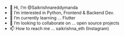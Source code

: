 - 👋 Hi, I’m @Saikrishnareddymanda
- 👀 I’m interested in Python, Frontend & Backend Dev.
- 🌱 I’m currently learning ... Flutter
- 💞️ I’m looking to collaborate on ... open source projects
- 📫 How to reach me ... saikrishna_eth (Instagram)

<!---
Saikrishnareddymanda/Saikrishnareddymanda is a ✨ special ✨ repository because its `README.md` (this file) appears on your GitHub profile.
You can click the Preview link to take a look at your changes.
--->
